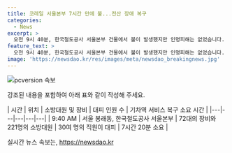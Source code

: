 ```yaml
---
title: 코레일 서울본부 7시간 만에 불...전산 장애 복구
categories:
  - News
excerpt: >
  오전 9시 40분, 한국철도공사 서울본부 건물에서 불이 발생했지만 인명피해는 없었습니다. 소방당국은 3시간 반 동안 72대의 장비와 221명의 인력을 투입해 불을 껐습니다. 하지만 통신설비 전선이 손상되어 전국 기차역의 발권 업무와 자동발권기 이용이 중단됐지만, 코레일은 오후 5시쯤 모든 서비스가 복구되어 정상 운영된다고 밝혔습니다. 소방당국은 화재 원인과 피해 규모를 조사 중입니다.
feature_text: >
  오전 9시 40분, 한국철도공사 서울본부 건물에서 불이 발생했지만 인명피해는 없었습니다. 소방당국은 3시간 반 동안 72대의 장비와 221명의 인력을 투입해 불을 껐습니다. 하지만 통신설비 전선이 손상되어 전국 기차역의 발권 업무와 자동발권기 이용이 중단됐지만, 코레일은 오후 5시쯤 모든 서비스가 복구되어 정상 운영된다고 밝혔습니다. 소방당국은 화재 원인과 피해 규모를 조사 중입니다.
image: 'https://newsdao.kr/res/images/meta/newsdao_breakingnews.jpg'
---
```


<p><img src="https://newsdao.kr/res/images/meta/newsdao_breakingnews.jpg" alt="pcversion 속보" /></p>

<p>강조된 내용을 포함하여 아래 표와 같이 작성해 주세요.</p>

<p>| 시간 | 위치 | 소방대원 및 장비 | 대피 인원 수 | 기차역 서비스 복구 소요 시간 |
|---|---|---|---|---|
| 9:40 AM | 서울 봉래동, 한국철도공사 서울본부 | 72대의 장비와 221명의 소방대원 | 30여 명의 직원이 대피 | 7시간 20분 소요 |</p>
실시간 뉴스 속보는, <a href="https://newsdao.kr" rel="dofollow">https://newsdao.kr</a>


